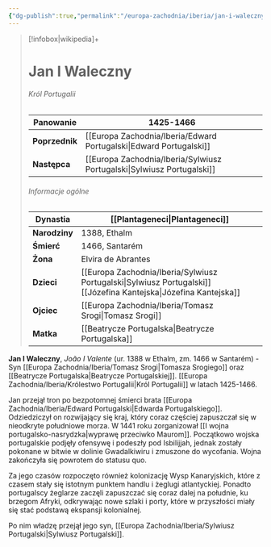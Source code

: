 ```yaml
---
{"dg-publish":true,"permalink":"/europa-zachodnia/iberia/jan-i-waleczny/"}
---
```



> [!infobox|wikipedia]+
> # Jan I Waleczny
>###### Król Portugalii
> **Panowanie** | 1425-1466 |  
> ---|---|  
> **Poprzednik** | [[Europa Zachodnia/Iberia/Edward Portugalski\|Edward Portugalski]]
> **Następca** | [[Europa Zachodnia/Iberia/Sylwiusz Portugalski\|Sylwiusz Portugalski]]
>  ###### Informacje ogólne
>   **Dynastia** | [[Plantageneci\|Plantageneci]] | 
>   ---|---|
> **Narodziny** | 1388, Ethalm | 
> **Śmierć** | 1466, Santarém | 
> **Żona** | Elvira de Abrantes | 
> **Dzieci** | [[Europa Zachodnia/Iberia/Sylwiusz Portugalski\|Sylwiusz Portugalski]]<br>[[Józefina Kantejska\|Józefina Kantejska]] | 
>**Ojciec** | [[Europa Zachodnia/Iberia/Tomasz Srogi\|Tomasz Srogi]] | 
>**Matka** | [[Beatrycze Portugalska\|Beatrycze Portugalska]] |

**Jan I Waleczny**, *João I Valente* (ur. 1388 w Ethalm, zm. 1466 w Santarém) - Syn [[Europa Zachodnia/Iberia/Tomasz Srogi\|Tomasza Srogiego]] oraz [[Beatrycze Portugalska\|Beatrycze Portugalskiej]]. [[Europa Zachodnia/Iberia/Królestwo Portugalii\|Król Portugalii]] w latach 1425-1466.

Jan przejął tron po bezpotomnej śmierci brata [[Europa Zachodnia/Iberia/Edward Portugalski\|Edwarda Portugalskiego]]. Odziedziczył on rozwijający się kraj, który coraz częściej zapuszczał się w nieodkryte południowe morza. W 1441 roku zorganizował [[I wojna portugalsko-nasrydzka\|wyprawę przeciwko Maurom]]. Początkowo wojska portugalskie podjęły ofensywę i podeszły pod Isbilijjah, jednak zostały pokonane w bitwie w dolinie Gwadalkiwiru i zmuszone do wycofania. Wojna zakończyła się powrotem do statusu quo.

Za jego czasów rozpoczęto również kolonizację Wysp Kanaryjskich, które z czasem stały się istotnym punktem handlu i żeglugi atlantyckiej. Ponadto portugalscy żeglarze zaczęli zapuszczać się coraz dalej na południe, ku brzegom Afryki, odkrywając nowe szlaki i porty, które w przyszłości miały się stać podstawą ekspansji kolonialnej.

Po nim władzę przejął jego syn, [[Europa Zachodnia/Iberia/Sylwiusz Portugalski\|Sylwiusz Portugalski]].
